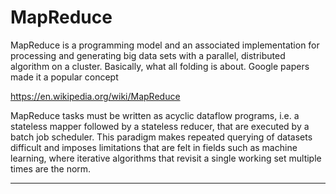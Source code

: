 # MapReduce

MapReduce is a programming model and an associated implementation for processing
and generating big data sets with a parallel, distributed algorithm on a cluster.
Basically, what all folding is about. Google papers made it a popular concept

https://en.wikipedia.org/wiki/MapReduce


MapReduce tasks must be written as acyclic dataflow programs, i.e. a stateless
mapper followed by a stateless reducer, that are executed by a batch job scheduler.
This paradigm makes repeated querying of datasets difficult and imposes limitations
that are felt in fields such as machine learning, where iterative algorithms that
revisit a single working set multiple times are the norm.

---
